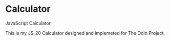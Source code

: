 # Calculator
JavaScript Calculator

This is my JS-20 Calculator designed and implemeted for The Odin Project.
